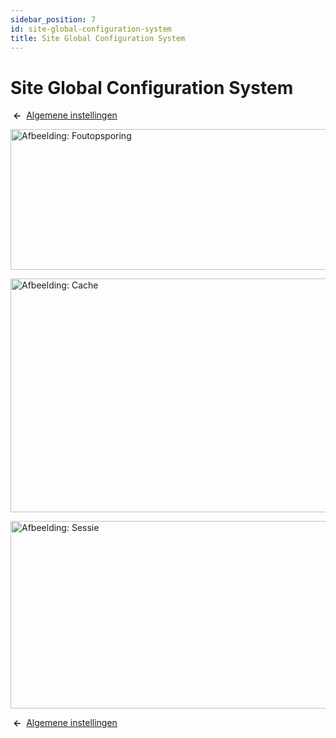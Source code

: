 ```yaml
---
sidebar_position: 7
id: site-global-configuration-system
title: Site Global Configuration System
---
```

# Site Global Configuration System
 **←**  [Algemene
instellingen](https://docs.joomla.org/Help4.x:Site_Global_Configuration/nl#system "Help4.x:Site Global Configuration/nl")

<img
src="https://docs.joomla.org/images/thumb/e/e5/Help-4x-Global-Configuration-system-debug-subscreen-nl.png/800px-Help-4x-Global-Configuration-system-debug-subscreen-nl.png"
decoding="async"
srcset="https://docs.joomla.org/images/thumb/e/e5/Help-4x-Global-Configuration-system-debug-subscreen-nl.png/1200px-Help-4x-Global-Configuration-system-debug-subscreen-nl.png 1.5x, https://docs.joomla.org/images/e/e5/Help-4x-Global-Configuration-system-debug-subscreen-nl.png 2x"
data-file-width="1566" data-file-height="440" width="800" height="225"
alt="Afbeelding: Foutopsporing" />

<img
src="https://docs.joomla.org/images/thumb/c/cb/Help-4x-Global-Configuration-system-cache-subscreen-nl.png/800px-Help-4x-Global-Configuration-system-cache-subscreen-nl.png"
decoding="async"
srcset="https://docs.joomla.org/images/thumb/c/cb/Help-4x-Global-Configuration-system-cache-subscreen-nl.png/1200px-Help-4x-Global-Configuration-system-cache-subscreen-nl.png 1.5x, https://docs.joomla.org/images/c/cb/Help-4x-Global-Configuration-system-cache-subscreen-nl.png 2x"
data-file-width="1567" data-file-height="732" width="800" height="374"
alt="Afbeelding: Cache" />

<img
src="https://docs.joomla.org/images/thumb/b/be/Help-4x-Global-Configuration-system-session-subscreen-nl.png/800px-Help-4x-Global-Configuration-system-session-subscreen-nl.png"
decoding="async"
srcset="https://docs.joomla.org/images/thumb/b/be/Help-4x-Global-Configuration-system-session-subscreen-nl.png/1200px-Help-4x-Global-Configuration-system-session-subscreen-nl.png 1.5x, https://docs.joomla.org/images/b/be/Help-4x-Global-Configuration-system-session-subscreen-nl.png 2x"
data-file-width="1566" data-file-height="587" width="800" height="300"
alt="Afbeelding: Sessie" />

 **←**  [Algemene
instellingen](https://docs.joomla.org/Help4.x:Site_Global_Configuration/nl#system "Help4.x:Site Global Configuration/nl")
